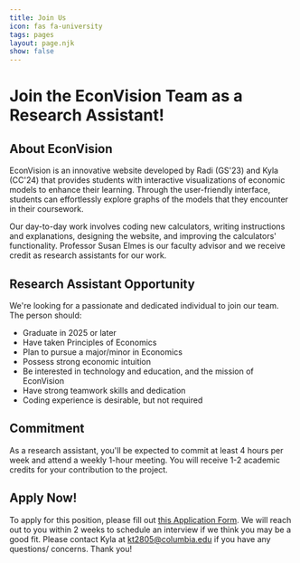 ```yaml
---
title: Join Us
icon: fas fa-university
tags: pages
layout: page.njk
show: false
---
```

<span class="p-8">
    <h1 class="text-3xl p-2 text-violet-600 text-center">Join the EconVision Team as a Research Assistant!</h1>
    <h2 class="text-xl p-2">About EconVision</h2>
    <p>EconVision is an innovative website developed by Radi (GS'23) and Kyla (CC'24) that provides students with interactive visualizations of economic models to enhance their learning. Through the user-friendly interface, students can effortlessly explore graphs of the models that they encounter in their coursework. </p>
    <p>Our day-to-day work involves coding new calculators, writing instructions and explanations, designing the website, and improving the calculators' functionality. Professor Susan Elmes is our faculty advisor and we receive credit as research assistants for our work.</p>
    <h2 class="text-xl p-2">Research Assistant Opportunity</h2>
    <p>We're looking for a passionate and dedicated individual to join our team. The person should:</p>
    <ul class="list-disc p-4">
        <li>Graduate in 2025 or later</li>
        <li>Have taken Principles of Economics</li>
        <li>Plan to pursue a major/minor in Economics</li>
        <li>Possess strong economic intuition</li>
        <li>Be interested in technology and education, and the mission of EconVision</li>
        <li>Have strong teamwork skills and dedication</li>
        <li>Coding experience is desirable, but not required</li>
    </ul>
    <h2 class="text-xl p-2">Commitment</h2>
    <p>As a research assistant, you'll be expected to commit at least 4 hours per week and attend a weekly 1-hour meeting. You will receive 1-2 academic credits for your contribution to the project.</p>
    <h2 class="text-xl p-2">Apply Now!</h2>
    <p>To apply for this position, please fill out <a href="https://forms.gle/zykumZUM6weDTptN6" target=“_blank">this Application Form</a>. We will reach out to you within 2 weeks to schedule an interview if we think you may be a good fit. Please contact Kyla at <a href="mailto:kt2805@columbia.edu">kt2805@columbia.edu</a> if you have any questions/ concerns. Thank you!</p> </span>




